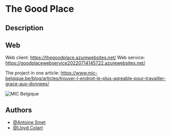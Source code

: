 
# The Good Place

## Description

## Web

Web client: https://thegoodplace.azurewebsites.net/
Web service: https://goodplacewebservice20220714145722.azurewebsites.net/

The project in one article: https://www.mic-belgique.be/blog/articles/trouver-l-endroit-le-plus-agreable-pour-travailler-grace-aux-donnees/

![MIC Belgique](https://cdn.discordapp.com/attachments/988803921634021466/997492237783007292/Capture_decran_2022-04-26_135503.png)

## Authors

- [@Antoine Smet](https://github.com/AntoineSmet/)
- [@Lloyd Colart](https://github.com/Lloydcol/)

